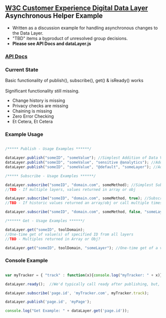 ## <a href="https://www.w3.org/community/custexpdata/"> W3C Customer Experience Digital Data Layer <a> Asynchronous Helper Example

<ul><li>Written as a discussion example for handling asynchronous changes to the Data Layer.</li>
<li>"TBD" items a byproduct of unresolved group decisions.</li>
<li><b>Please see API Docs and dataLayer.js</b></li></ul> 


### <a href="http://ensighten-jorlet.github.io/W3C/global.html">API Docs</a>



### Current State
Basic functionality of publish(), subscribe(), get() & isReady() works <br> <br>
Significant functionality still missing.<br>
<ul><li>Change history is missing</li>
<li>Privacy checks are missing</li>
<li>Chaining is missing</li>
<li>Zero Error Checking</li>
<li>Et Cetera, Et Cetera</li>
</ul>


### Example Usage

```JavaScript

/***** Publish - Usage Examples ******/

dataLayer.publish("someID", "someValue"); //Simplest Addition of Data Value
dataLayer.publish("someID", "someValue", "sensitive @analytics"); //Addition of Data Value with Privacy Policy
dataLayer.publish("someID", "someValue", "@default", "someLayer"); //Addition of Data Value specifying dataLayer

/***** Subscribe - Usage Examples ******/

dataLayer.subscribe("someID", "domain.com", someMethod); //Simplest Subscribe to Data Value
//TBD - If multiple layers, values returned in array or obj

dataLayer.subscribe("someID", "domain.com", someMethod, true); //Subscribe & send previous updates
//TBD - If historic values returned an array/obj or call multiple times

dataLayer.subscribe("someID", "domain.com", someMethod, false, "someLayer"); //Specific Layer

/****** Get - Usage Examples ******/

dataLayer.get("someID", toolDomain); 
//One-time get of value(s) of specified ID from all layers
//TBD - Multiples returned in Array or Obj?

dataLayer.get("someID", toolDomain, "someLayer"); //One-time get of a value from specified layer
```


### Console Example

```JavaScript

var myTracker = { "track" : function(x){console.log("myTracker: " + x)} }; //replicate tracking tool

dataLayer.ready();  //We'd typically call ready after publishing, but, that is still to be built

dataLayer.subscribe('page.id', 'myTracker.com', myTracker.track);

dataLayer.publish('page.id', 'myPage');

console.log("Get Example: " + dataLayer.get('page.id'));
```
